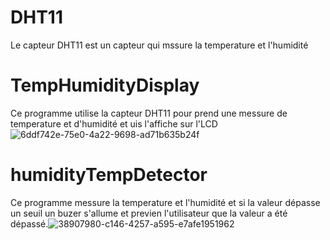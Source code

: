 # DHT11
Le capteur DHT11 est un capteur qui mssure la temperature et l'humidité

# TempHumidityDisplay
Ce programme utilise la capteur DHT11 pour prend une messure de temperature et d'humidité et uis l'affiche sur l'LCD
![6ddf742e-75e0-4a22-9698-ad71b635b24f](https://github.com/hepl-JanssenM/smartcities/assets/124840260/596c4e1b-fde1-411d-ac59-dd17f3b8e48a)

# humidityTempDetector

Ce programme messure la temperature et l'humidité et si la valeur dépasse un seuil un buzer s'allume et previen l'utilisateur que la valeur a été dépassé.![38907980-c146-4257-a595-e7afe1951962](https://github.com/hepl-JanssenM/smartcities/assets/124840260/8adffe47-9463-4979-9bf2-4f73e96f64f7)
